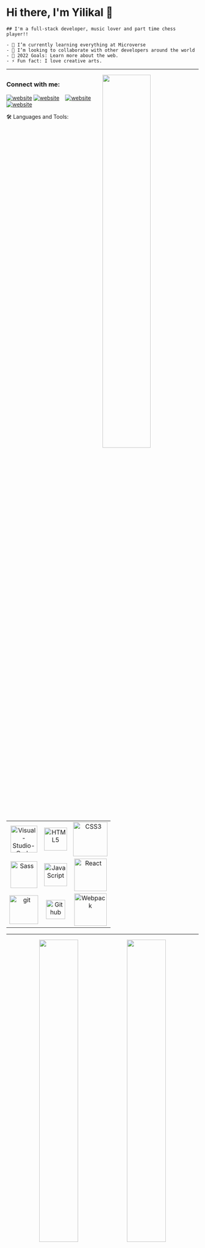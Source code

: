 # Hi there, I'm Yilikal 👋 
```
## I'm a full-stack developer, music lover and part time chess player!!

- 🌱 I’m currently learning everything at Microverse
- 👯 I’m looking to collaborate with other developers around the world
- 🥅 2022 Goals: Learn more about the web.
- ⚡ Fun fact: I love creative arts.

```
---
<img align="right" width="50%" src="https://user-images.githubusercontent.com/93576145/165983520-9e9bde5d-c4d8-481d-a412-7f0aea0a1cec.gif">
<h2 align="center">

### Connect with me:
[![website](./img/twitter-light.svg)](https://twitter.com/twitterhandle#gh-light-mode-only)
[![website](./img/twitter-dark.svg)](https://twitter.com/twitterhandle#gh-dark-mode-only)
&nbsp;&nbsp;
[![website](./img/linkedin-light.svg)](https://linkedin.com/in/linkedinhandle/#gh-light-mode-only)
[![website](./img/linkedin-dark.svg)](https://linkedin.com/in/linkedinhandle/#gh-dark-mode-only)


🛠️ Languages and Tools:
<table align="center">
    <tr>
        <td align="center"><img alt="Visual-Studio-Code" width="70px" src="https://cdn.jsdelivr.net/gh/devicons/devicon/icons/vscode/vscode-original.svg"/></td>
        <td align="center"><img alt="HTML5" width="60px" src="https://cdn.jsdelivr.net/gh/devicons/devicon/icons/html5/html5-original.svg"/></td>
        <td align="center"><img alt="CSS3" width="90px" src="https://cdn.jsdelivr.net/gh/devicons/devicon/icons/css3/css3-original.svg"/></td>
    </tr>
    <tr>
        <td align="center"><img alt="Sass" width="70px" src="https://cdn.jsdelivr.net/gh/devicons/devicon/icons/sass/sass-original.svg"/></td>
        <td align="center"><img alt="JavaScript" width="60px" src="https://cdn.jsdelivr.net/gh/devicons/devicon/icons/javascript/javascript-original.svg"/></td>
        <td align="center"><img alt="React" width="85px" src="https://cdn.jsdelivr.net/gh/devicons/devicon/icons/react/react-original.svg"></td>
    </tr>
    <tr>
      <td align="center"><img alt="git" width="75px" src="https://cdn.jsdelivr.net/gh/devicons/devicon/icons/git/git-original.svg"/></td>
      <td align="center"><img alt="Github" width="50px" src="https://user-images.githubusercontent.com/3369400/139447912-e0f43f33-6d9f-45f8-be46-2df5bbc91289.png"/></td>
      <td align="center"><img alt="Webpack" width="85px" src="https://cdn.jsdelivr.net/gh/devicons/devicon/icons/webpack/webpack-original.svg"/></td>
    </tr>
</table>

---
<div align="center">
  <img width="45%" src="https://github-readme-stats-eight-theta.vercel.app/api?username=Yilikal250&show_icons=true&theme=radical"/>
  <img width="45%" src="https://github-readme-stats.vercel.app/api/top-langs/?username=Yilikal250&show_icons=true&theme=radical&layout=compact"/>
</div>

---

Current Projects

<a href="https://yilikal250.github.io/Portfolio/">
  <img align="center" src="https://github-readme-stats.vercel.app/api/pin/?username=Yilikal250&repo=To-Do-List" />
</a>
<a href=" https://yilikal250.github.io/House-Expo/">
  <img align="center" src="https://github-readme-stats.vercel.app/api/pin/?username=Yilikal250&repo=awesome-books-modules" />
</a>
<a href=https://yilikal250.github.io/webpack-demo/>
  <img align="center" src="https://github-readme-stats.vercel.app/api/pin/?username=Yilikal250&repo=grand-auction" />
</a>
